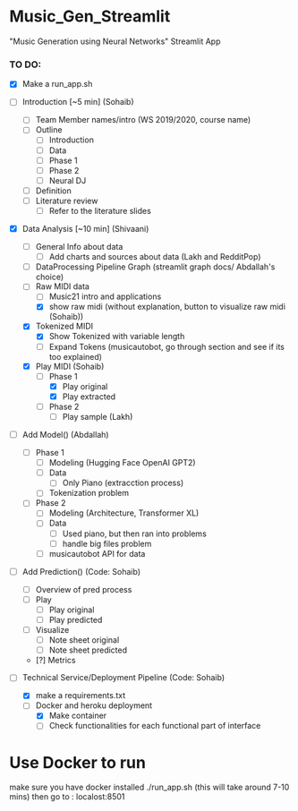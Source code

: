 # Music_Gen_Streamlit
"Music Generation using Neural Networks" Streamlit App

### TO DO:

- [x] Make a run_app.sh

- [ ] Introduction [~5 min] (Sohaib)
	- [ ] Team Member names/intro (WS 2019/2020, course name)
	- [ ] Outline
		- [ ] Introduction 
		- [ ] Data
		- [ ] Phase 1
		- [ ] Phase 2
		- [ ] Neural DJ
	- [ ] Definition
	- [ ] Literature review
		- [ ] Refer to the literature slides

- [x] Data Analysis [~10 min] (Shivaani)
	- [ ] General Info about data
		- [ ] Add charts and sources about data (Lakh and RedditPop)
	- [ ] DataProcessing Pipeline Graph (streamlit graph docs/ Abdallah's choice)
	- [ ] Raw MIDI data
		- [ ] Music21 intro and applications
		- [x] show raw midi (without explanation, button to visualize raw midi (Sohaib))
	- [x] Tokenized MIDI
		- [x] Show Tokenized with variable length
		- [ ] Expand Tokens (musicautobot, go through section and see if its too explained)
	- [x] Play MIDI (Sohaib)
		- [ ] Phase 1
			- [x] Play original
			- [x] Play extracted
		- [ ] Phase 2 
			- [ ] Play sample (Lakh)
 
- [ ] Add Model() (Abdallah)
	- [ ] Phase 1
		- [ ] Modeling  (Hugging Face OpenAI GPT2)
		- [ ] Data
			- [ ] Only Piano (extracction process)
		- [ ] Tokenization problem
	- [ ] Phase 2
		- [ ] Modeling (Architecture, Transformer XL) 
		- [ ] Data 
			- [ ] Used piano, but then ran into problems
			- [ ] handle big files problem
		- [ ] musicautobot API for data 

- [ ] Add Prediction() (Code: Sohaib)
	- [ ] Overview of pred process
	- [ ] Play
		- [ ] Play original
		- [ ] Play predicted
	- [ ] Visualize
		- [ ] Note sheet original
		- [ ] Note sheet predicted
	- [?] Metrics

- [ ] Technical Service/Deployment Pipeline (Code: Sohaib)
	- [x] make a requirements.txt
	- [ ] Docker and heroku deployment
		- [x] Make container
		- [ ] Check functionalities for each functional part of interface 

# Use Docker to run
make sure you have docker installed 
./run_app.sh (this will take around 7-10 mins)
then go to :  localost:8501
